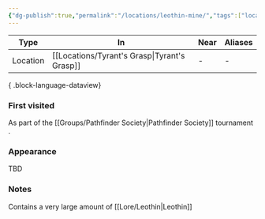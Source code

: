 ```yaml
---
{"dg-publish":true,"permalink":"/locations/leothin-mine/","tags":["location"],"noteIcon":"location","created":"2024-01-06T13:13:21.147+01:00","updated":"2024-01-08T23:27:46.099+01:00"}
---
```


| Type     | In                 | Near | Aliases |
| -------- | ------------------ | ---- | ------- |
| Location | [[Locations/Tyrant's Grasp\|Tyrant's Grasp]] | \-   | \-      |

{ .block-language-dataview}
### First visited
As part of the [[Groups/Pathfinder Society\|Pathfinder Society]] tournament .
### Appearance
TBD
### Notes
Contains a very large amount of [[Lore/Leothin\|Leothin]]